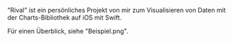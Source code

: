 "Rival" ist ein persönliches Projekt von mir zum Visualisieren von Daten mit der Charts-Bibliothek auf iOS mit Swift. 

Für einen Überblick, siehe "Beispiel.png".

